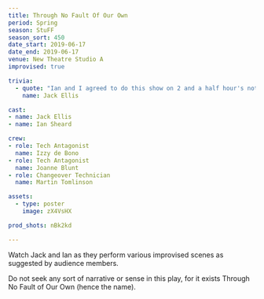 ```yaml
---
title: Through No Fault Of Our Own
period: Spring
season: StuFF
season_sort: 450
date_start: 2019-06-17
date_end: 2019-06-17
venue: New Theatre Studio A
improvised: true

trivia:
  - quote: "Ian and I agreed to do this show on 2 and a half hour's notice, with me not having improvised since 2016."
    name: Jack Ellis

cast:
- name: Jack Ellis
- name: Ian Sheard

crew:
- role: Tech Antagonist
  name: Izzy de Bono
- role: Tech Antagonist
  name: Joanne Blunt
- role: Changeover Technician
  name: Martin Tomlinson

assets:
  - type: poster
    image: zX4VsHX

prod_shots: nBk2kd

---
```


Watch Jack and Ian as they perform various improvised scenes as suggested by audience members.

Do not seek any sort of narrative or sense in this play, for it exists Through No Fault of Our Own (hence the name).
